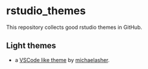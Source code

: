 # rstudio_themes
This repository collects good rstudio themes in GitHub.
## Light themes
- a [VSCode like theme](https://github.com/michaelasher/CustomRStudioTheme) by [michaelasher](https://github.com/michaelasher).
